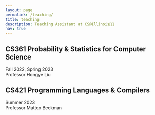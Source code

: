 ```yaml
---
layout: page
permalink: /teaching/
title: teaching
description: Teaching Assistant at CS@Illinois👩‍🏫 
nav: true
---
```


## CS361 Probability & Statistics for Computer Science
Fall 2022, Spring 2023\
Professor Hongye Liu


## CS421 Programming Languages & Compilers
Summer 2023\
Professor Mattox Beckman
